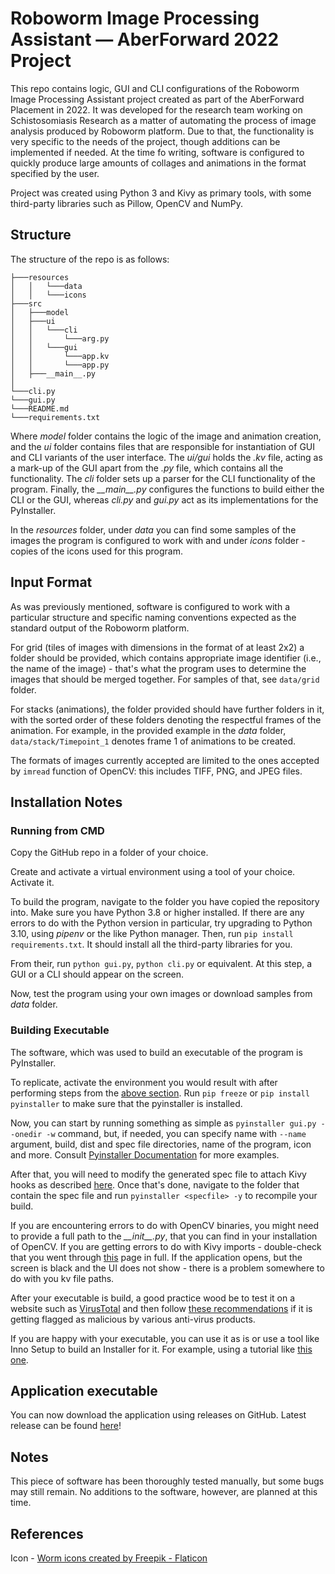 # Roboworm Image Processing Assistant — AberForward 2022 Project #

This repo contains logic, GUI and CLI configurations of the Roboworm Image Processing Assistant project created as part of the AberForward Placement in 2022. 
It was developed for the research team working on Schistosomiasis Research as a matter of automating the process of image analysis produced by Roboworm platform.
Due to that, the functionality is very specific to the needs of the project, though additions can be implemented if needed. At the time fo writing, software is 
configured to quickly produce large amounts of collages and animations in the format specified by the user.

Project was created using Python 3 and Kivy as primary tools, with some third-party libraries such as Pillow, OpenCV and NumPy. 

## Structure ##

The structure of the repo is as follows:

```
├───resources
│   │   └───data
│   │   └───icons
├───src
│   ├───model
│   ├───ui
│   │   └───cli
│   │       └───arg.py
│   │   └───gui
│   │       └───app.kv
│   │       └───app.py
│   ├───__main__.py
│
└───cli.py
└───gui.py   
└───README.md
└───requirements.txt
```

Where *model* folder contains the logic of the image and animation creation, and the *ui* folder contains files that are responsible 
for instantiation of GUI and CLI variants of the user interface. The *ui/gui* holds the *.kv* file, acting as a mark-up of the GUI apart from the *.py* file, which 
contains all the functionality. The *cli* folder sets up a parser for the CLI functionality of the program. Finally, the *\_\_main\_\_.py* configures the functions to 
build either the CLI or the GUI, whereas *cli.py* and *gui.py* act as its implementations for the PyInstaller.

In the *resources* folder, under *data* you can find some samples of the images the program is configured to work with and under *icons* folder - copies of the 
icons used for this program.

## Input Format ##

As was previously mentioned, software is configured to work with a particular structure and specific naming conventions expected 
as the standard output of the Roboworm platform. 

For grid (tiles of images with dimensions in the format of at least 2x2) a folder should be provided, which contains appropriate
image identifier (i.e., the name of the image) - that's what the program uses to determine the images that should be merged together. For samples of that, see `data/grid`
folder.

For stacks (animations), the folder provided should have further folders in it, with the sorted order of these folders denoting the
respectful frames of the animation. For example, in the provided example in the *data* folder, `data/stack/Timepoint_1` denotes frame 1 of 
animations to be created. 

The formats of images currently accepted are limited to the ones accepted by `imread` function of OpenCV: this includes TIFF, PNG, and JPEG files. 

## Installation Notes ##

### Running from CMD ###

Copy the GitHub repo in a folder of your choice.

Create and activate a virtual environment using a tool of your choice. Activate it. 

To build the program, navigate to the folder you have copied the repository into. 
Make sure you have Python 3.8 or higher installed. If there are any errors to do with the Python version 
in particular, try upgrading to Python 3.10, using *pipenv* or the like Python manager. 
Then, run `pip install requirements.txt`. It should install all the third-party libraries for you.

From their, run `python gui.py`, `python cli.py` or equivalent. At this step, a GUI or a CLI should appear on the screen. 

Now, test the program using your own images or download samples from *data* folder.

### Building Executable ###

The software, which was used to build an executable of the program is PyInstaller.

To replicate, activate the environment you would result with after performing steps from the [above section](#running-from-cmd).
Run `pip freeze` or `pip install pyinstaller` to make sure that the pyinstaller is installed. 

Now, you can start by running something as simple as `pyinstaller gui.py --onedir -w` command, but, if needed, you can specify
name with `--name` argument, build, dist and spec file directories, name of the program, icon and more. Consult [Pyinstaller Documentation](https://pyinstaller.org/en/stable/)
for more examples.

After that, you will need to modify the generated spec file to attach Kivy hooks as described [here](https://kivy.org/doc/stable/guide/packaging-windows.html).
Once that's done, navigate to the folder that contain the spec file and run `pyinstaller <specfile> -y` to recompile your build.

If you are encountering errors to do with OpenCV binaries, you might need to provide a full path to the *\_\_init\_\_.py*, 
that you can find in your installation of OpenCV. If you are getting errors to do with Kivy imports - double-check that you went 
through [this](https://kivy.org/doc/stable/guide/packaging-windows.html) page in full. If the application opens, but the screen is black
and the UI does not show - there is a problem somewhere to do with you kv file paths.

After your executable is build, a good practice wood be to test it on a website such as [VirusTotal](https://www.virustotal.com/gui/home/upload) 
and then follow [these recommendations](https://python.plainenglish.io/pyinstaller-exe-false-positive-trojan-virus-resolved-b33842bd3184)
if it is getting flagged as malicious by various anti-virus products.

If you are happy with your executable, you can use it as is or use a tool like Inno Setup to build an Installer for it.
For example, using a tutorial like [this one](https://www.geeksforgeeks.org/convert-python-code-to-a-software-to-install-on-windows-using-inno-setup-compiler/).

## Application executable ##

You can now download the application using releases on GitHub. Latest release can be found [here](https://github.com/nika-karsanova/aberforward-roboworm/releases/tag/v1.0.2)!

## Notes ##

This piece of software has been thoroughly tested manually, but some bugs may still remain. No additions to the software, however,
are planned at this time.

## References ##

Icon - [Worm icons created by Freepik - Flaticon](https://www.flaticon.com/free-icons/worm)
